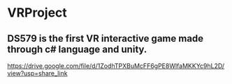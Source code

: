# VRProject
## DS579 is the first VR interactive game made through c# language and unity.
https://drive.google.com/file/d/1ZodhTPXBuMcFF6gPE8WlfaMKKYc9hL2D/view?usp=share_link 
